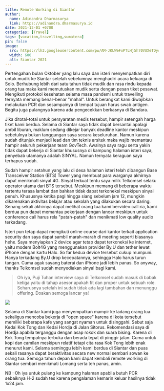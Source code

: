 ```yaml
---
title: Remote Working di Siantar
author:
  name: Adinandra Dharmasurya
  link: https://adinandra.dharmasurya.id
date: 2021-12-01 +0700
categories: [Travel]
tags: [vacation,travelling,sumatera]
pin: false
image:
  src: https://lh3.googleusercontent.com/pw/AM-JKLWeFxPTLHj5h70VUXeTDysJmzi-OTzo21AZhtp0JCQDtyrmoRwb_RZa6swjJSVYxg_sLiFVyLzZtmHwHAyAUphKpLfG_b3vBZRqZFMuuyn03-P9Fc1b6Inm5DNmkvBwqcArIcY674AevVS0XlcCjhZUgQ=w600-no?authuser=0
  width: 600
  alt: Siantar 2021
---
```


Pertengahan bulan Oktober yang lalu saya dan isteri menyempatkan diri untuk mudik ke Siantar setelah sebelumnya menghadiri acara keluarga di Solo. Berhubung lebih dari satu tahun tidak mudik dan rasa rindu kepada orang tua maka kami memutuskan mudik serta dengan pesan tiket pesawat. Mengikuti protokol kesehatan selama masa pandemi untuk travelling ternyata memang benar-benar "mahal". Untuk berangkat kami diwajibkan melakukan PCR dan sesampainya di tempat tujuan harus swab antigen. Begitu juga pulangnya karena ada pengecekkan berkasnya di Bandara.

Jika ditotal-total untuk persyaratan medis tersebut, hampir setengah harga tiket kami berdua. Selama di Siantar saya tidak dapat bersantai apalagi ambil liburan, maklum sedang dikejar banyak deadline kantor meskipun sebetulnya bukan tanggungan saya secara keseluruhan. Namun karena sudah ditunjuk menjadi lead dan tim teknis arsitek maka wajib memantau hampir seluruh pekerjaan team GovTech. Awalnya saya ragu serta yakin tidak dapat bekerja di Siantar khususnya di kampung halaman isteri saya, penyebab utamanya adalah SINYAL. Namun ternyata keraguan saya terhapus sudah.

Sudah hampir setahun yang lalu di desa halaman isteri telah dibangun Base Transceiver Station (BTS) Tower yang membuat para warganya akhirnya dapat menikmati sinyal 4G. Sinyal terkuat tentu saya milik Telkomsel selaku operator utama dari BTS tersebut. Meskipun memang di beberapa waktu tertentu terasa lambat dan bahkan tidak dapat terkoneksi meskipun sinyal penuh. Khususnya ketika pagi hingga siang sebelum jam 12, mungkin dikarenakan aktivitas belajar atau sekolah yang dilakukan secara daring. Senang sekali akhirnya dapat melihat orang tua kami bervideo call ria, kami berdua pun dapat memantau pekerjaan dengan lancar meskipun untuk conference call harus rela "patah-patah" dan menikmati low quality audio terkadang.

Isteri pun tetap dapat mengikuti online course dari kantor terkait application security dan saya dapat sambil marah-marah di meeting seperti biasanya hehe. Saya menyiapkan 2 device agar tetap dapat terkoneksi ke internet, yaitu modem Bolt4G yang menggunakan provider By.U dan tether lewat iPhone dengan kartu Halo. So far kedua device tersebut cukup mumpuni. Hanya terkadang By.U drop kecepatannya, sehingga Halo harus turun tangan. Cuma agak sayang baterai dan iPhone jadi lebih panas. So anyway, thanks Telkomsel sudah menyediakan sinyal bagi kami.

> Oh iya, Puji Tuhan interview saya di Telkomsel sudah masuk di babak ketiga yaitu di tahap asesor apakah fit dan proper untuk sebuah role. Seharusnya setelah ini sudah tidak ada lagi tambahan dan menunggu offering. Doakan semoga lancar ya!

![](https://lh3.googleusercontent.com/pw/AM-JKLUbO9irPS8c6OkR5cQGVAuD9n4nsLgYLPbVwRHwG5dvW07jxX72OTa5eL8mxYER9hfZ0A-cQRspDsfUtxeT-tZP_CssPxiUfKxEGHNCZwmY4djhJNFz5Z2K7vtp7a_SMkXBy5wURZ8pJ7NO2QrcyPVoYw=w600-no?authuser=0)

Selama di Siantar kami juga menyempatkan mampir ke ladang orang tua sekaligus mencoba bekerja di "open space" karena di kota tersebut memiliki beberapa kafe yang sangat nyaman untuk disinggahi. Sebut saja Kedai Kok Tong dan Kedai Hordja di Jalan Sitorus. Rekomendasi saya di Hordja apabila terganggu dengan asap rokok dan suara bising. Karena di Kok Tong tempatnya terbuka dan berada tepat di pinggir jalan. Cuma untuk kopi dan camilan meskipun relatif tetapi cita rasa Kok Tong lebih enak menurut kami. Selama seminggu lebih kami berdua di Siantar dan puas sekali rasanya dapat beraktivitas secara new normal sembari sowan ke orang tua. Semoga tahun depan kami dapat kembali remote working di Siantar sembari menikmati Lomang serta teh panas, amin.

NB : Oh iya untuk pulang ke kampung halaman apabila butuh PCR sebaiknya H-2 sudah tes karena pengalaman kemarin keluar hasilnya tidak 1x24 jam.